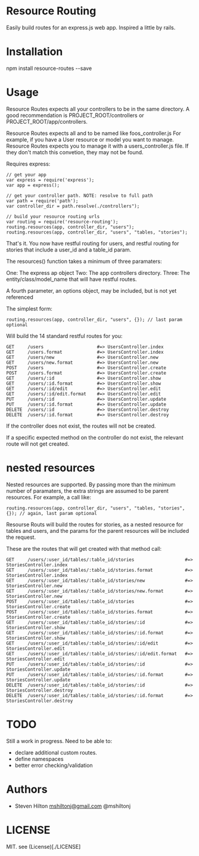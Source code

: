 # Resource Routing

Easily build routes for an express.js web app. Inspired a little by rails.

# Installation

npm install resource-routes --save

# Usage

Resource Routes expects all your controllers to be in the same directory. A good recommendation is PROJECT_ROOT/controllers 
or PROJECT_ROOT/app/controllers.

Resource Routes expects all and to be named like foos_controller.js
For example, if you have a User resource or model you want to manage. Resource Routes expects you to manage it
with a users_controller.js file. If they don't match this convetion, they may not be found.

Requires express:

    // get your app
    var express = require('express');
    var app = express();
    
    // get your controller path. NOTE: resolve to full path
    var path = require('path');
    var controller_dir = path.resolve(./controllers");
    
    // build your resource routing urls
    var routing = require('resource-routing');
    routing.resources(app, controller_dir, "users");
    routing.resources(app, controller_dir, "users", "tables, "stories");

That's it. You now have restful routing for users, and restful routing for stories that include a user_id and a table_id param.

The resources() function takes a minimum of three paramaters:

One:   The express ap object
Two:   The app controllers directory.
Three: The entity/class/model_name that will have restful routes.

A fourth parameter, an options object, may be included, but is not yet referenced


The simplest form:

    routing.resources(app, controller_dir, "users", {}); // last param optional


Will build the 14 standard restful routes for you:

    GET     /users                    #=> UsersController.index
    GET     /users.format             #=> UsersController.index
    GET     /users/new                #=> UsersController.new
    GET     /users/new.format         #=> UsersController.new
    POST    /users                    #=> UsersController.create
    POST    /users.format             #=> UsersController.create
    GET     /users/:id                #=> UsersController.show
    GET     /users/:id.format         #=> UsersController.show
    GET     /users/:id/edit           #=> UsersController.edit
    GET     /users/:id/edit.format    #=> UsersController.edit
    PUT     /users/:id                #=> UsersController.update
    PUT     /users/:id.format         #=> UsersController.update
    DELETE  /users/:id                #=> UsersController.destroy
    DELETE  /users/:id.format         #=> UsersController.destroy

If the controller does not exist, the routes will not be created.

If a specific expected method on the controller do not exist, the 
relevant route will not get created.

# nested resources
Nested resources are supported. By passing more than the minimum number of paramaters, the extra
strings are assumed to be parent resources. For example, a call like:

    routing.resources(app, controller_dir, "users", "tables, "stories", {}); // again, last param optional

Resourse Routs will build the routes for stories, as a nested 
resource for tables and users, and the params for the parent resources 
will be included the request. 

These are the routes that will get created with that method call:

    GET     /users/:user_id/tables/:table_id/stories                   #=> StoriesController.index
    GET     /users/:user_id/tables/:table_id/stories.format            #=> StoriesController.index
    GET     /users/:user_id/tables/:table_id/stories/new               #=> StoriesController.new
    GET     /users/:user_id/tables/:table_id/stories/new.format        #=> StoriesController.new
    POST    /users/:user_id/tables/:table_id/stories                   #=> StoriesController.create
    POST    /users/:user_id/tables/:table_id/stories.format            #=> StoriesController.create
    GET     /users/:user_id/tables/:table_id/stories/:id               #=> StoriesController.show
    GET     /users/:user_id/tables/:table_id/stories/:id.format        #=> StoriesController.show
    GET     /users/:user_id/tables/:table_id/stories/:id/edit          #=> StoriesController.edit
    GET     /users/:user_id/tables/:table_id/stories/:id/edit.format   #=> StoriesController.edit
    PUT     /users/:user_id/tables/:table_id/stories/:id               #=> StoriesController.update
    PUT     /users/:user_id/tables/:table_id/stories/:id.format        #=> StoriesController.update
    DELETE  /users/:user_id/tables/:table_id/stories/:id               #=> StoriesController.destroy
    DELETE  /users/:user_id/tables/:table_id/stories/:id.format        #=> StoriesController.destroy

# TODO

Still a work in progress. Need to be able to: 
* declare additional custom routes.
* define namespaces
* better error checking/validation

# Authors
* Steven Hilton <mshiltonj@gmail.com> @mshiltonj

# LICENSE

MIT. see (License)[./LICENSE]
